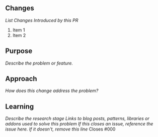 ## Changes
_List Changes Introduced by this PR_
1. Item 1
2. Item 2
## Purpose
_Describe the problem or feature._
## Approach
_How does this change address the problem?_
## Learning
_Describe the research stage_
_Links to blog posts, patterns, libraries or addons used to solve this problem_
_If this closes an issue, reference the issue here. If it doesn't, remove this line_
Closes #000
